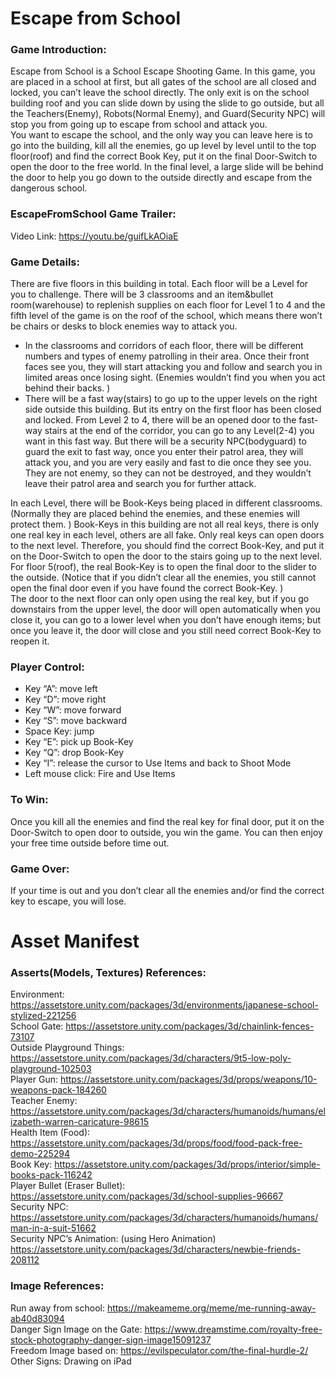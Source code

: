 # Escape from School 
### Game Introduction:
Escape from School is a School Escape Shooting Game. In this game, you are placed in a school at first, but all gates of the school are all closed and locked, you can’t leave the school directly. The only exit is on the school building roof and you can slide down by using the slide to go outside, but all the Teachers(Enemy), Robots(Normal Enemy), and Guard(Security NPC) will stop you from going up to escape from school and attack you.  
You want to escape the school, and the only way you can leave here is to go into the building, kill all the enemies, go up level by level until to the top floor(roof) and find the correct Book Key, put it on the final Door-Switch to open the door to the free world. In the final level, a large slide will be behind the door to help you go down to the outside directly and escape from the dangerous school. 
### EscapeFromSchool Game Trailer:
Video Link: https://youtu.be/guifLkAOiaE
### Game Details:
There are five floors in this building in total. Each floor will be a Level for you to challenge. There will be 3 classrooms and an item&bullet room(warehouse) to replenish supplies on each floor for Level 1 to 4 and the fifth level of the game is on the roof of the school, which means there won’t be chairs or desks to block enemies way to attack you.  
- In the classrooms and corridors of each floor, there will be different numbers and types of enemy patrolling in their area. Once their front faces see you, they will start attacking you and follow and search you in limited areas once losing sight. (Enemies wouldn’t find you when you act behind their backs. )  
- There will be a fast way(stairs) to go up to the upper levels on the right side outside this building. But its entry on the first floor has been closed and locked. From Level 2 to 4, there will be an opened door to the fast-way stairs at the end of the corridor, you can go to any Level(2-4) you want in this fast way. But there will be a security NPC(bodyguard) to guard the exit to fast way, once you enter their patrol area, they will attack you, and you are very easily and fast to die once they see you. They are not enemy, so they can not be destroyed, and they wouldn’t leave their patrol area and search you for further attack.  

In each Level, there will be Book-Keys being placed in different classrooms. (Normally they are placed behind the enemies, and these enemies will protect them. ) Book-Keys in this building are not all real keys, there is only one real key in each level, others are all fake. Only real keys can open doors to the next level. Therefore, you should find the correct Book-Key, and put it on the Door-Switch to open the door to the stairs going up to the next level. For floor 5(roof), the real Book-Key is to open the final door to the slider to the outside. (Notice that if you didn’t clear all the enemies, you still cannot open the final door even if you have found the correct Book-Key. )  
The door to the next floor can only open using the real key, but if you go downstairs from the upper level, the door will open automatically when you close it, you can go to a lower level when you don’t have enough items; but once you leave it, the door will close and you still need correct Book-Key to reopen it. 
### Player Control:
- Key “A”: move left  
- Key “D”: move right  
- Key “W”: move forward  
- Key “S”: move backward  
- Space Key: jump  
- Key “E”: pick up Book-Key  
- Key “Q”: drop Book-Key  
- Key “I”: release the cursor to Use Items and back to Shoot Mode  
- Left mouse click: Fire and Use Items
### To Win: 
Once you kill all the enemies and find the real key for final door, put it on the Door-Switch to open door to outside, you win the game. You can then enjoy your free time outside before time out. 
### Game Over: 
If your time is out and you don’t clear all the enemies and/or find the correct key to escape, you will lose.  

# Asset Manifest
### Asserts(Models, Textures) References: 
Environment: 
https://assetstore.unity.com/packages/3d/environments/japanese-school-stylized-221256  
School Gate: 
https://assetstore.unity.com/packages/3d/chainlink-fences-73107  
Outside Playground Things: 
https://assetstore.unity.com/packages/3d/characters/9t5-low-poly-playground-102503  
Player Gun: 
https://assetstore.unity.com/packages/3d/props/weapons/10-weapons-pack-184260  
Teacher Enemy: 
https://assetstore.unity.com/packages/3d/characters/humanoids/humans/elizabeth-warren-caricature-98615  
Health Item (Food): 
https://assetstore.unity.com/packages/3d/props/food/food-pack-free-demo-225294  
Book Key: 
https://assetstore.unity.com/packages/3d/props/interior/simple-books-pack-116242  
Player Bullet (Eraser Bullet): 
https://assetstore.unity.com/packages/3d/school-supplies-96667  
Security NPC: 
https://assetstore.unity.com/packages/3d/characters/humanoids/humans/man-in-a-suit-51662  
Security NPC’s Animation: (using Hero Animation) 
https://assetstore.unity.com/packages/3d/characters/newbie-friends-208112
### Image References: 
Run away from school: https://makeameme.org/meme/me-running-away-ab40d83094  
Danger Sign Image on the Gate: https://www.dreamstime.com/royalty-free-stock-photography-danger-sign-image15091237  
Freedom Image based on: https://evilspeculator.com/the-final-hurdle-2/  
Other Signs: Drawing on iPad
